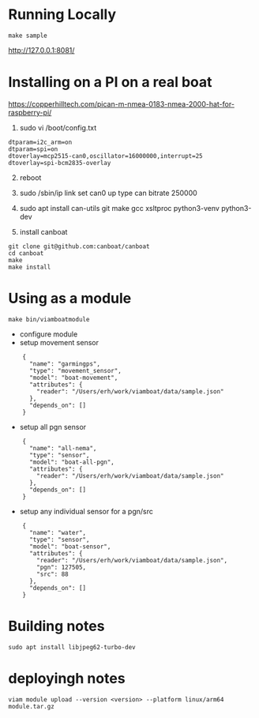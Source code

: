 
Running Locally
====
```
make sample
```
http://127.0.0.1:8081/


Installing on a PI on a real boat
====
https://copperhilltech.com/pican-m-nmea-0183-nmea-2000-hat-for-raspberry-pi/

1) sudo vi  /boot/config.txt
```
dtparam=i2c_arm=on
dtparam=spi=on
dtoverlay=mcp2515-can0,oscillator=16000000,interrupt=25
dtoverlay=spi-bcm2835-overlay
```

2) reboot

3) sudo /sbin/ip link set can0 up type can bitrate 250000

3) sudo apt install can-utils git make gcc xsltproc python3-venv python3-dev

4) install canboat
```
git clone git@github.com:canboat/canboat
cd canboat
make
make install
```

Using as a module
====
```
make bin/viamboatmodule
```

* configure module
* setup movement sensor
```
    {
      "name": "garmingps",
      "type": "movement_sensor",
      "model": "boat-movement",
      "attributes": {
        "reader": "/Users/erh/work/viamboat/data/sample.json"
      },
      "depends_on": []
    }

```

* setup all pgn sensor
```
    {
      "name": "all-nema",
      "type": "sensor",
      "model": "boat-all-pgn",
      "attributes": {
        "reader": "/Users/erh/work/viamboat/data/sample.json"
      },
      "depends_on": []
    }
```

* setup any individual sensor for a pgn/src
```
    {
      "name": "water",
      "type": "sensor",
      "model": "boat-sensor",
      "attributes": {
        "reader": "/Users/erh/work/viamboat/data/sample.json",
        "pgn": 127505,
        "src": 88
      },
      "depends_on": []
    }
```

Building notes
====
```
sudo apt install libjpeg62-turbo-dev
```

deployingh notes
====
```
viam module upload --version <version> --platform linux/arm64 module.tar.gz

```
